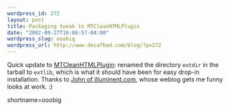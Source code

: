 ```yaml
--- 
wordpress_id: 272
layout: post
title: Packaging tweak to MTCleanHTMLPlugin
date: "2002-09-27T16:06:57-04:00"
wordpress_slug: ooobig
wordpress_url: http://www.decafbad.com/blog/?p=272
---
```

Quick update to <a href="http://www.decafbad.com/twiki/bin/view/Main/MTCleanHTMLPlugin">MTCleanHTMLPlugin</a>:  renamed the directory <code>extdir</code> in the tarball to <code>extlib</code>, which is what it should have been for easy drop-in installation.  Thanks to <a href="http://www.inluminent.com/weblog/">John of illuminent.com</a>, whose weblog gets me funny looks at work.  :)
<!--more-->
shortname=ooobig
